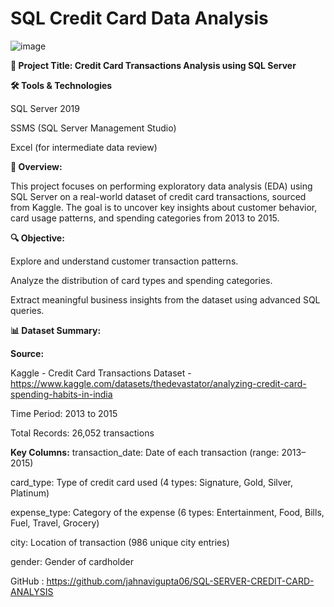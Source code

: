 # SQL Credit Card Data Analysis

![image](https://github.com/user-attachments/assets/d53919a9-b18a-47a1-9d90-7ce30b9010d3)

**🧾 Project Title: Credit Card Transactions Analysis using SQL Server**

**🛠️ Tools & Technologies**

SQL Server 2019

SSMS (SQL Server Management Studio)

Excel (for intermediate data review)

**📌 Overview:**

This project focuses on performing exploratory data analysis (EDA) using SQL Server on a real-world dataset of credit card transactions, sourced from Kaggle. The goal is to uncover key insights about customer behavior, card usage patterns, and spending categories from 2013 to 2015.

**🔍 Objective:**

Explore and understand customer transaction patterns.

Analyze the distribution of card types and spending categories.

Extract meaningful business insights from the dataset using advanced SQL queries.

**📊 Dataset Summary:**

**Source:**

Kaggle - Credit Card Transactions Dataset - https://www.kaggle.com/datasets/thedevastator/analyzing-credit-card-spending-habits-in-india

Time Period: 2013 to 2015

Total Records: 26,052 transactions

**Key Columns:**
transaction_date: Date of each transaction (range: 2013–2015)

card_type: Type of credit card used (4 types: Signature, Gold, Silver, Platinum)

expense_type: Category of the expense (6 types: Entertainment, Food, Bills, Fuel, Travel, Grocery)

city: Location of transaction (986 unique city entries)

gender: Gender of cardholder


GitHub : https://github.com/jahnavigupta06/SQL-SERVER-CREDIT-CARD-ANALYSIS
